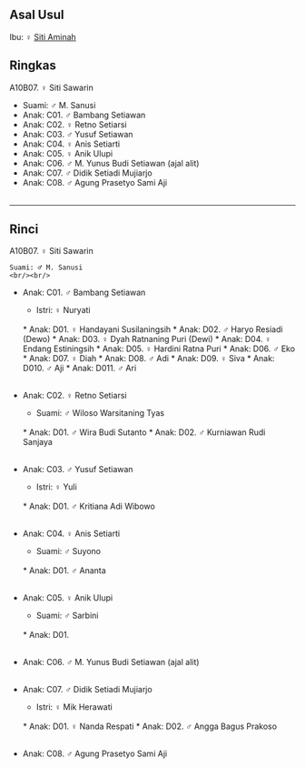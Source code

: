 ## Asal Usul

Ibu: ♀ [Siti Aminah][up] 

## Ringkas

A10B07. ♀ Siti Sawarin
	<br/>

*	Suami: ♂ M. Sanusi
	<br/>
*	Anak: C01. ♂ Bambang Setiawan
*	Anak: C02. ♀ Retno Setiarsi
*	Anak: C03. ♂ Yusuf Setiawan
*	Anak: C04. ♀ Anis Setiarti
*	Anak: C05. ♀ Anik Ulupi
*	Anak: C06. ♂ M. Yunus Budi Setiawan (ajal alit)
*	Anak: C07. ♂ Didik Setiadi Mujiarjo
*	Anak: C08. ♂ Agung Prasetyo Sami Aji
	<br/><br/>

-- -- --

## Rinci

A10B07. ♀ Siti Sawarin
	<br/>

	Suami: ♂ M. Sanusi
	<br/><br/>

*	Anak: C01. ♂ Bambang Setiawan
	*	Istri: ♀ Nuryati
	<br/>
	*	Anak: D01. ♀ Handayani Susilaningsih
	*	Anak: D02. ♂ Haryo Resiadi (Dewo)
	*	Anak: D03. ♀ Dyah Ratnaning Puri (Dewi)
	*	Anak: D04. ♀ Endang Estiningsih
	*	Anak: D05. ♀ Hardini Ratna Puri
	*	Anak: D06. ♂ Eko
	*	Anak: D07. ♀ Diah
	*	Anak: D08. ♂ Adi
	*	Anak: D09. ♀ Siva
	*	Anak: D010. ♂ Aji
	*	Anak: D011. ♂ Ari
	<br/><br/>

*	Anak: C02. ♀ Retno Setiarsi
	*	Suami: ♂ Wiloso Warsitaning Tyas
	<br/>
	*	Anak: D01. ♂ Wira Budi Sutanto
	*	Anak: D02. ♂ Kurniawan Rudi Sanjaya
	<br/><br/>

*	Anak: C03. ♂ Yusuf Setiawan
	*	Istri: ♀ Yuli
	<br/>
	*	Anak: D01. ♂ Kritiana Adi Wibowo
	<br/><br/>

*	Anak: C04. ♀ Anis Setiarti
	*	Suami: ♂ Suyono
	<br/>
	*	Anak: D01. ♂ Ananta
	<br/><br/>

*	Anak: C05. ♀ Anik Ulupi
	*	Suami: ♂ Sarbini
	<br/>
	*	Anak: D01. 
	<br/><br/>

*	Anak: C06. ♂ M. Yunus Budi Setiawan (ajal alit)
	<br/><br/>

*	Anak: C07. ♂ Didik Setiadi Mujiarjo
	*	Istri: ♀ Mik Herawati
	<br/>
	*	Anak: D01. ♀ Nanda Respati
	*	Anak: D02. ♂ Angga Bagus Prakoso
	<br/><br/>

*	Anak: C08. ♂ Agung Prasetyo Sami Aji
	<br/><br/>

[up]: https://github.com/epsi-rns/gitodipuro/blob/master/tree/A10.md
